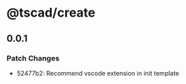# @tscad/create

## 0.0.1

### Patch Changes

- 52477b2: Recommend vscode extension in init template
